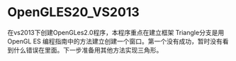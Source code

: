# OpenGLES20_VS2013
在vs2013下创建OpenGLes2.0程序，本程序重点在建立框架
Triangle分支是用OpenGL ES 编程指南中的方法建立创建一个窗口。第一个没有成功，暂时没有看到什么错误在里面。下一步准备用其他方法实现三角形。
